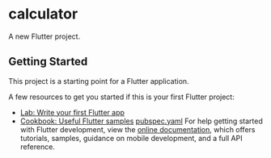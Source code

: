 # calculator

A new Flutter project.

## Getting Started

This project is a starting point for a Flutter application.

A few resources to get you started if this is your first Flutter project:

- [Lab: Write your first Flutter app](https://docs.flutter.dev/get-started/codelab)
- [Cookbook: Useful Flutter samples](https://docs.flutter.dev/cookbook)
[pubspec.yaml](..%2Fpubspec.yaml)
For help getting started with Flutter development, view the
[online documentation](https://docs.flutter.dev/), which offers tutorials,
samples, guidance on mobile development, and a full API reference.
